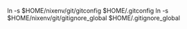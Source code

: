 ln -s $HOME/nixenv/git/gitconfig $HOME/.gitconfig
ln -s $HOME/nixenv/git/gitignore_global $HOME/.gitignore_global
